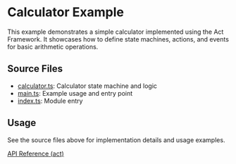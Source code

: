 # Calculator Example

This example demonstrates a simple calculator implemented using the Act Framework. It showcases how to define state machines, actions, and events for basic arithmetic operations.

## Source Files

- [calculator.ts](https://github.com/rotorsoft/act-root/blob/master/packages/calculator/src/calculator.ts): Calculator state machine and logic
- [main.ts](https://github.com/rotorsoft/act-root/blob/master/packages/calculator/src/main.ts): Example usage and entry point
- [index.ts](https://github.com/rotorsoft/act-root/blob/master/packages/calculator/src/index.ts): Module entry

## Usage

See the source files above for implementation details and usage examples.

[API Reference (act)](../api/act.src)
